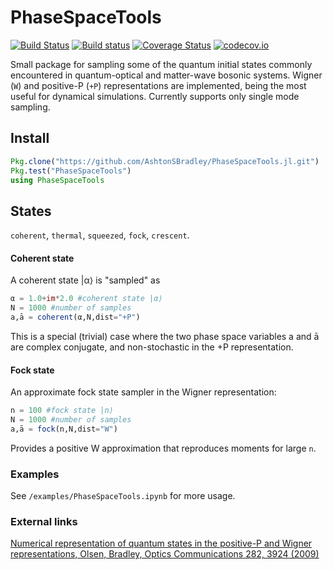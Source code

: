 # PhaseSpaceTools

[![Build Status](https://travis-ci.org/AshtonSBradley/PhaseSpaceTools.jl.svg?branch=master)](https://travis-ci.org/AshtonSBradley/PhaseSpaceTools.jl)
[![Build status](https://ci.appveyor.com/api/projects/status/t6i7kdnpffgnq6pg?svg=true)](https://ci.appveyor.com/project/AshtonSBradley/phasespacetools-jl)
[![Coverage Status](https://coveralls.io/repos/AshtonSBradley/PhaseSpaceTools.jl/badge.svg?branch=master&service=github)](https://coveralls.io/github/AshtonSBradley/PhaseSpaceTools.jl?branch=master)
[![codecov.io](http://codecov.io/github/AshtonSBradley/PhaseSpaceTools.jl/coverage.svg?branch=master)](http://codecov.io/github/AshtonSBradley/PhaseSpaceTools.jl?branch=master)

Small package for sampling some of the quantum initial states commonly encountered in quantum-optical and matter-wave bosonic systems. Wigner (`W`) and positive-P (`+P`) representations are implemented, being the most useful for dynamical simulations. Currently supports only single mode sampling.

## Install

```julia
Pkg.clone("https://github.com/AshtonSBradley/PhaseSpaceTools.jl.git")
Pkg.test("PhaseSpaceTools")
using PhaseSpaceTools
```

## States
`coherent`, `thermal`, `squeezed`, `fock`, `crescent`.

#### Coherent state
A coherent state |α⟩ is "sampled" as
```julia
α = 1.0+im*2.0 #coherent state |α⟩
N = 1000 #number of samples
a,ā = coherent(α,N,dist="+P")
```
This is a special (trivial) case where the two phase space variables a and ā are complex conjugate, and non-stochastic in the +P representation.

#### Fock state
An approximate fock state sampler in the Wigner representation:
```julia
n = 100 #fock state |n⟩
N = 1000 #number of samples
a,ā = fock(n,N,dist="W")
```
Provides a positive W approximation that reproduces moments for large `n`.

### Examples

See  `/examples/PhaseSpaceTools.ipynb` for more usage.

### External links
[Numerical representation of quantum states in the positive-P and Wigner representations, Olsen, Bradley, Optics Communications 282, 3924 (2009)](http://dx.doi.org/10.1016/j.optcom.2009.06.033)
